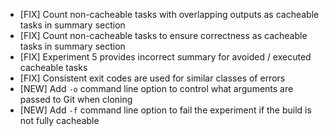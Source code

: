 - [FIX] Count non-cacheable tasks with overlapping outputs as cacheable tasks in summary section
- [FIX] Count non-cacheable tasks to ensure correctness as cacheable tasks in summary section
- [FIX] Experiment 5 provides incorrect summary for avoided / executed cacheable tasks
- [FIX] Consistent exit codes are used for similar classes of errors
- [NEW] Add `-o` command line option to control what arguments are passed to Git when cloning
- [NEW] Add `-f` command line option to fail the experiment if the build is not fully cacheable

